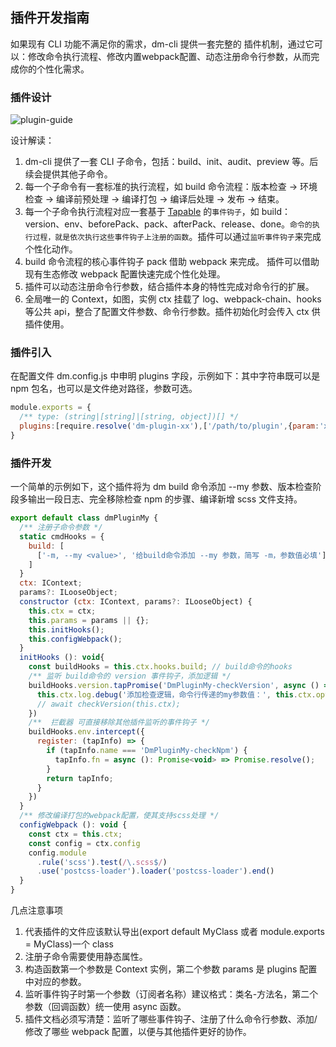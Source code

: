 ## 插件开发指南
如果现有 CLI 功能不满足你的需求，dm-cli 提供一套完整的 插件机制，通过它可以：修改命令执行流程、修改内置webpack配置、动态注册命令行参数，从而完成你的个性化需求。
### 插件设计
![plugin-guide](https://img12.360buyimg.com/img/s1890x1129_jfs/t1/111414/31/10790/359766/5ef17a4aE037a05e0/2da84d929113a0f5.png)

设计解读：
1. dm-cli 提供了一套 CLI 子命令，包括：build、init、audit、preview 等。后续会提供其他子命令。
2. 每一个子命令有一套标准的执行流程，如 build 命令流程：版本检查 → 环境检查 → 编译前预处理 → 编译打包 → 编译后处理 → 发布 → 结束。
3. 每一个子命令执行流程对应一套基于 [Tapable](https://github.com/webpack/tapable) 的`事件钩子`，如 build：version、env、beforePack、pack、afterPack、release、done。`命令的执行过程，就是依次执行这些事件钩子上注册的函数`。插件可以通过`监听事件钩子`来完成个性化动作。
4. build 命令流程的核心事件钩子 pack 借助 webpack 来完成。 插件可以借助现有生态修改 webpack 配置快速完成个性化处理。
5. 插件可以动态注册命令行参数，结合插件本身的特性完成对命令行的扩展。
6. 全局唯一的 Context，如图，实例 ctx 挂载了 log、webpack-chain、hooks 等公共 api，整合了配置文件参数、命令行参数。插件初始化时会传入 ctx 供插件使用。

### 插件引入
在配置文件 dm.config.js 中申明 plugins 字段，示例如下：其中字符串既可以是 npm 包名，也可以是文件绝对路径，参数可选。
```js
module.exports = {
  /** type: (string|[string]|[string, object])[] */
  plugins:[require.resolve('dm-plugin-xx'),['/path/to/plugin',{param:'xx'}]]
}
```

### 插件开发
一个简单的示例如下，这个插件将为 dm build 命令添加 --my 参数、版本检查阶段多输出一段日志、完全移除检查 npm 的步骤、编译新增 scss 文件支持。
```js
export default class dmPluginMy {
  /** 注册子命令参数 */
  static cmdHooks = {
    build: [
      ['-m, --my <value>', '给build命令添加 --my 参数，简写 -m，参数值必填']
    ]
  }
  ctx: IContext;
  params?: ILooseObject;
  constructor (ctx: IContext, params?: ILooseObject) {
    this.ctx = ctx;
    this.params = params || {};
    this.initHooks();
    this.configWebpack();
  }
  initHooks (): void{
    const buildHooks = this.ctx.hooks.build; // build命令的hooks
    /** 监听 build命令的 version 事件钩子，添加逻辑 */
    buildHooks.version.tapPromise('DmPluginMy-checkVersion', async () => {
      this.ctx.log.debug('添加检查逻辑，命令行传递的my参数值：', this.ctx.opts.my)
      // await checkVersion(this.ctx);
    })
    /**  拦截器 可直接移除其他插件监听的事件钩子 */
    buildHooks.env.intercept({
      register: (tapInfo) => {
        if (tapInfo.name === 'DmPluginMy-checkNpm') {
          tapInfo.fn = async (): Promise<void> => Promise.resolve();
        }
        return tapInfo;
      }
    })
  }
  /** 修改编译打包的webpack配置，使其支持scss处理 */
  configWebpack (): void {
    const ctx = this.ctx;
    const config = ctx.config
    config.module
      .rule('scss').test(/\.scss$/)
      .use('postcss-loader').loader('postcss-loader').end()
  }
}
```
几点注意事项
1. 代表插件的文件应该默认导出(export default MyClass 或者 module.exports = MyClass)一个 class
2. 注册子命令需要使用静态属性。
3. 构造函数第一个参数是 Context 实例，第二个参数 params 是 plugins 配置中对应的参数。
4. 监听事件钩子时第一个参数（订阅者名称）建议格式：类名-方法名，第二个参数（回调函数）统一使用 async 函数。
5. 插件文档必须写清楚：监听了哪些事件钩子、注册了什么命令行参数、添加/修改了哪些 webpack 配置，以便与其他插件更好的协作。